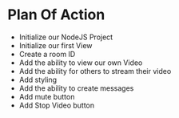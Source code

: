 # Plan Of Action

- Initialize our NodeJS Project
- Initialize our first View
- Create a room ID 
- Add the ability to view our own Video
- Add the ability for others to stream their video
- Add styling
- Add the ability to create messages
- Add mute button
- Add Stop Video button